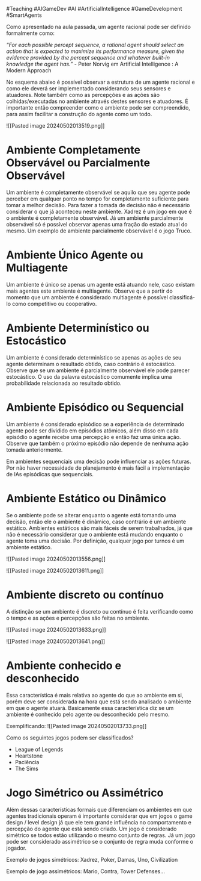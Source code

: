 #Teaching #AIGameDev #AI #ArtificialIntelligence #GameDevelopment #SmartAgents

Como apresentado na aula passada, um agente racional pode ser definido formalmente como:

_“For each possible percept sequence, a rational agent should select an action that is expected to maximize its performance measure, given the evidence provided by the percept sequence and whatever built-in knowledge the agent has.”_ - Peter Norvig em Artificial Intelligence : A Modern Approach

No esquema abaixo é possível observar a estrutura de um agente racional e como ele deverá ser implementado considerando seus sensores e atuadores. Note também como as percepções e as ações são colhidas/executadas no ambiente através destes sensores e atuadores. É importante então compreender como o ambiente pode ser compreendido, para assim facilitar a construção do agente como um todo.

![[Pasted image 20240502013519.png]]

# Ambiente Completamente Observável ou Parcialmente Observável

Um ambiente é completamente observável se aquilo que seu agente pode perceber em qualquer ponto no tempo for completamente suficiente para tomar a melhor decisão. Para fazer a tomada de decisão não é necessário considerar o que já aconteceu neste ambiente. Xadrez é um jogo em que é o ambiente é completamente observável. Já um ambiente parcialmente observável só é possível observar apenas uma fração do estado atual do mesmo. Um exemplo de ambiente parcialmente observável é o jogo Truco.

# Ambiente Único Agente ou Multiagente

Um ambiente é único se apenas um agente está atuando nele, caso existam mais agentes este ambiente é multiagente. Observe que a partir do momento que um ambiente é considerado multiagente é possível classificá-lo como competitivo ou cooperativo.

# Ambiente Determinístico ou Estocástico

Um ambiente é considerado determinístico se apenas as ações de seu agente determinam o resultado obtido, caso contrário é estocástico. Observe que se um ambiente é parcialmente observável ele pode parecer estocástico. O uso da palavra estocástico comumente implica uma probabilidade relacionada ao resultado obtido.

# Ambiente Episódico ou Sequencial

Um ambiente é considerado episódico se a experiência de determinado agente pode ser dividido em episódios atômicos, além disso em cada episódio o agente recebe uma percepção e então faz uma única ação. Observe que também o próximo episódio não depende de nenhuma ação tomada anteriormente.

Em ambientes sequenciais uma decisão pode influenciar as ações futuras. Por não haver necessidade de planejamento é mais fácil a implementação de IAs episódicas que sequenciais. 

# Ambiente Estático ou Dinâmico

Se o ambiente pode se alterar enquanto o agente está tomando uma decisão, então ele o ambiente é dinâmico, caso contrário é um ambiente estático. Ambientes estáticos são mais fáceis de serem trabalhados, já que não é necessário considerar que o ambiente está mudando enquanto o agente toma uma decisão. Por definição, qualquer jogo por turnos é um ambiente estático.

  
![[Pasted image 20240502013556.png]]

![[Pasted image 20240502013611.png]]

# Ambiente discreto ou contínuo

A distinção se um ambiente é discreto ou contínuo é feita verificando como o tempo e as ações e percepções são feitas no ambiente.

![[Pasted image 20240502013633.png]]

![[Pasted image 20240502013641.png]]

# Ambiente conhecido e desconhecido

Essa característica é mais relativa ao agente do que ao ambiente em si, porém deve ser considerada na hora que está sendo analisado o ambiente em que o agente atuará. Basicamente essa característica diz se um ambiente é conhecido pelo agente ou desconhecido pelo mesmo.

Exemplificando:
![[Pasted image 20240502013733.png]]
  

Como os seguintes jogos podem ser classificados?

- League of Legends
- Heartstone
- Paciência
- The Sims

# Jogo Simétrico ou Assimétrico

Além dessas características formais que diferenciam os ambientes em que agentes tradicionais operam é importante considerar que em jogos o game design / level design já que ele tem grande influência no comportamento e percepção do agente que está sendo criado. Um jogo é considerado simétrico se todos estão utilizando o mesmo conjunto de regras. Já um jogo pode ser considerado assimétrico se o conjunto de regra muda conforme o jogador.

Exemplo de jogos simétricos: Xadrez, Poker, Damas, Uno, Civilization

Exemplo de jogo assimétricos: Mario, Contra, Tower Defenses…